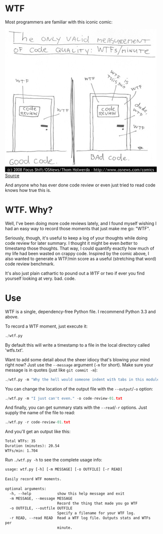 # WTF

Most programmers are familiar with this iconic comic:

![WTF](img/wtfm.jpg)
[Source](http://www.osnews.com/story/19266/WTFs_m)

And anyone who has ever done code review or even just tried to read code knows how true this is.

# WTF. Why?

Well, I've been doing more code reviews lately, and I found myself wishing I had an easy way to record those moments that just make me go: "WTF". 

Seriously, though, it's useful to keep a log of your thoughts while doing code review for later summary. I thought it might be even _better_ to timestamp those thoughts. That way, I could quantify exactly how much of my life had been wasted on crappy code. Inspired by the comic above, I also wanted to generate a WTF/min score as a useful (stretching that word) code review benchmark.

It's also just plain cathartic to pound out a *WTF* or two if ever you find yourself looking at very. bad. code.

# Use

WTF is a single, dependency-free Python file. I recommend Python 3.3 and above.

To record a WTF moment, just execute it:

```python
./wtf.py
```

By default this will write a timestamp to a file in the local directory called 'wtfs.txt'.

Want to add some detail about the sheer idiocy that's blowing your mind right now? Just use the `--message` argument (`-m` for short). Make sure your message is in quotes (just like `git commit -m`):

```python
./wtf.py -m "Why the hell would someone indent with tabs in this module, when all of the other modules use spaces!? ARG1!@!fk.dfaskdnfasvnowe"
```

You can change the location of the output file with the `--output`/`-o` option:

```python
./wtf.py -m "I just can't even." -o code-review-01.txt
```

And finally, you can get summary stats with the `--read`/`-r` options. Just supply the name of the file to read:

```python
./wtf.py -r code-review-01.txt
```

And you'll get an output like this:

    Total WTFs: 35
    Duration (minutes): 20.54
    WTFs/min: 1.704

Run `./wtf.py -h` to see the complete usage info:

    usage: wtf.py [-h] [-m MESSAGE] [-o OUTFILE] [-r READ]

    Easily record WTF moments.

    optional arguments:
      -h, --help            show this help message and exit
      -m MESSAGE, --message MESSAGE
                            Record the thing that made you go WTF
      -o OUTFILE, --outfile OUTFILE
                            Specify a filename for your WTF log.
      -r READ, --read READ  Read a WTF log file. Outputs stats and WTFs per
                            minute.